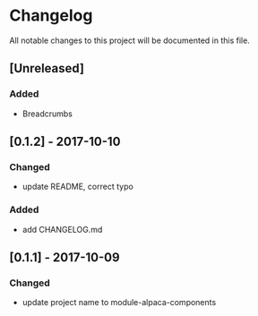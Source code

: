 # Changelog
All notable changes to this project will be documented in this file.

## [Unreleased]
### Added
- Breadcrumbs 

## [0.1.2] - 2017-10-10
### Changed
 - update README, correct typo

### Added
 - add CHANGELOG.md

## [0.1.1] - 2017-10-09
### Changed
 - update project name to module-alpaca-components
